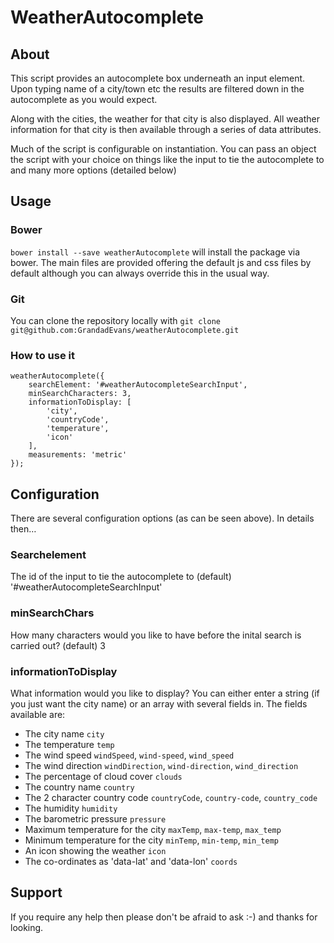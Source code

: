 # WeatherAutocomplete

## About
This script provides an autocomplete box underneath an input element. Upon typing name of a city/town etc the results are filtered down in the autocomplete as you would expect.

Along with the cities, the weather for that city is also displayed. All weather information for that city is then available through a series of data attributes.

Much of the script is configurable on instantiation. You can pass an object the script with your choice on things like the input to tie the autocomplete to and many more options (detailed below)

## Usage

### Bower
`bower install --save weatherAutocomplete` will install the package via bower. The main files are provided offering the default js and css files by default although you can always override this in the usual way.

### Git
You can clone the repository locally with `git clone git@github.com:GrandadEvans/weatherAutocomplete.git`

### How to use it
    weatherAutocomplete({
        searchElement: '#weatherAutocompleteSearchInput',
        minSearchCharacters: 3,
        informationToDisplay: [
            'city',
            'countryCode',
            'temperature',
            'icon'
        ],
        measurements: 'metric'
    });

## Configuration

There are several configuration options (as can be seen above). In details then&hellip;

### Searchelement
The id of the input to tie the autocomplete to
(default) '#weatherAutocompleteSearchInput'

### minSearchChars
How many characters would you like to have before the inital search is carried out?
(default) 3

### informationToDisplay
What information would you like to display? You can either enter a string (if you just want the city name) or an array with several fields in. The fields available are:

  *   The city name `city`
  *   The temperature `temp`
  *   The wind speed `windSpeed`, `wind-speed`, `wind_speed`
  *   The wind direction `windDirection`, `wind-direction`, `wind_direction`
  *   The percentage of cloud cover `clouds`
  *   The country name `country`
  *   The 2 character country code `countryCode`, `country-code`, `country_code`
  *   The humidity `humidity`
  *   The barometric pressure `pressure`
  *   Maximum temperature for the city `maxTemp`, `max-temp`, `max_temp`
  *   Minimum temperature for the city `minTemp`, `min-temp`, `min_temp`
  *   An icon showing the weather `icon`
  *   The co-ordinates as 'data-lat' and 'data-lon' `coords`

## Support
If you require any help then please don't be afraid to ask :-) and thanks for looking.

